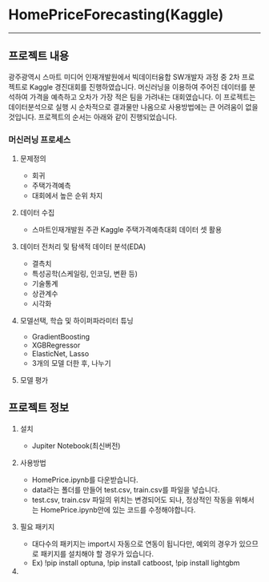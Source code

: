 # HomePriceForecasting(Kaggle)

***

## 프로젝트 내용
광주광역시 스마트 미디어 인재개발원에서 빅데이터융합 SW개발자 과정 중 2차 프로젝트로 Kaggle 경진대회를 진행하였습니다. 머신러닝을 이용하여 주어진 데이터를 분석하여 가격을 예측하고 오차가 가장 적은 팀을 가려내는 대회였습니다. 이 프로젝트는 데이터분석으로 실행 시 순차적으로 결과물만 나옴으로 사용방법에는 큰 어려움이 없을 것입니다. 프로젝트의 순서는 아래와 같이 진행되었습니다.

### 머신러닝 프로세스

1. 문제정의
    + 회귀
    + 주택가격예측
    + 대회에서 높은 순위 차지
  
2. 데이터 수집
    + 스마트인재개발원 주관 Kaggle 주택가격예측대회 데이터 셋 활용
  
3. 데이터 전처리 및 탐색적 데이터 분석(EDA)
    + 결측치
    + 특성공학(스케일링, 인코딩, 변환 등)
    + 기술통계
    + 상관계수
    + 시각화
  
4. 모델선택, 학습 및 하이퍼파라미터 튜닝 
    + GradientBoosting
    + XGBRegressor
    + ElasticNet, Lasso
    + 3개의 모델 더한 후, 나누기
  
5. 모델 평가

## 프로젝트 정보

1. 설치
    + Jupiter Notebook(최신버전)
    
2. 사용방법
    + HomePrice.ipynb를 다운받습니다.
    + data라는 폴더를 만들어 test.csv, train.csv를 파일을 넣습니다.
    + test.csv, train.csv 파일의 위치는 변경되어도 되나, 정상적인 작동을 위해서는 HomePrice.ipynb안에 있는 코드를 수정해야합니다.
    
3. 필요 패키지
    + 대다수의 패키지는 import시 자동으로 연동이 됩니다만, 예외의 경우가 있으므로 패키지를 설치해야 할 경우가 있습니다.
    + Ex) !pip install optuna, !pip install catboost, !pip install lightgbm
    
4. 
    

